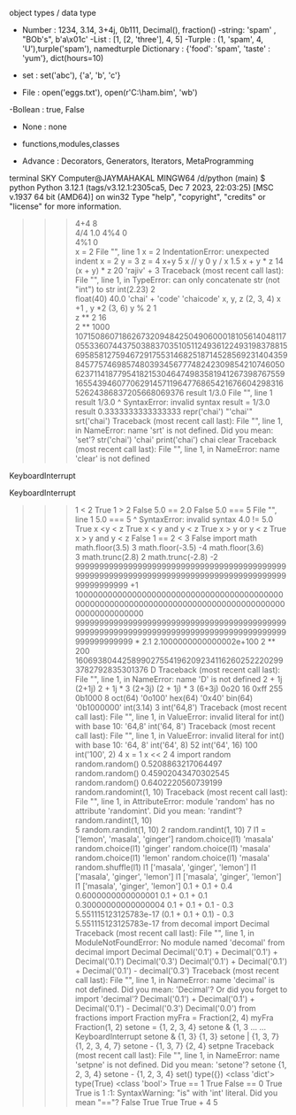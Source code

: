 object types / data type

- Number : 1234, 3.14, 3+4j, 0b111, Decimal(), fraction()
-string: 'spam' , "BOb's", b'a\x01c'
-List : [1, [2, 'three'], 4, 5]
-Turple : (1, 'spam', 4, 'U'),turple('spam'), namedturple
Dictionary : {'food': 'spam', 'taste' : 'yum'}, dict(hours=10)

- set : set('abc'), {'a', 'b', 'c'}

- File : open('eggs.txt'), open(r'C:\ham.bim', 'wb')

-Bollean : true, False
- None : none
- functions,modules,classes

- Advance : Decorators, Generators, Iterators, MetaProgramming



terminal
SKY Computer@JAYMAHAKAL MINGW64 /d/python (main)
$ python
Python 3.12.1 (tags/v3.12.1:2305ca5, Dec  7 2023, 22:03:25) [MSC v.1937 64 bit (AMD64)] on win32
Type "help", "copyright", "credits" or "license" for more information.
>>> 4+4
8   
>>> 4/4
1.0 
>>> 4%4
0   
>>> 4%1
0   
>>>  x = 2
  File "<stdin>", line 1
    x = 2
IndentationError: unexpected indent
>>> x = 2
>>> y = 3
>>> z = 4
>>> x+y
5
>>> x // y
0
>>> y / x
1.5
>>> x + y * z
14
>>> (x + y) * z
20
>>> 'rajiv' + 3
Traceback (most recent call last):
  File "<stdin>", line 1, in <module>
TypeError: can only concatenate str (not "int") to str
>>> int(2.23)
2   
>>> float(40)
40.0
>>> 'chai' + 'code'
'chaicode'
>>> x, y, z
(2, 3, 4)
>>> x +1 , y *2
(3, 6)
>>> y % 2
1   
>>> z ** 2
16  
>>> 2 ** 1000
10715086071862673209484250490600018105614048117055336074437503883703510511249361224931983788156958581275946729175531468251871452856923140435984577574698574803934567774824230985421074605062371141877954182153046474983581941267398767559165543946077062914571196477686542167660429831652624386837205668069376
>>> result 1/3.0
  File "<stdin>", line 1
    result 1/3.0
           ^
SyntaxError: invalid syntax
>>> result = 1/3.0
>>> result
0.3333333333333333
>>> repr('chai')
"'chai'"
>>> srt('chai')
Traceback (most recent call last):
  File "<stdin>", line 1, in <module>
NameError: name 'srt' is not defined. Did you mean: 'set'?
>>> str('chai')
'chai'
>>> print('chai')
chai
>>> clear
Traceback (most recent call last):
  File "<stdin>", line 1, in <module>
NameError: name 'clear' is not defined
>>>
KeyboardInterrupt
>>>
KeyboardInterrupt
>>>
>>> 1 < 2
True
>>> 1 > 2
False
>>> 5.0 == 2.0
False
>>> 5.0 === 5
  File "<stdin>", line 1
    5.0 === 5
          ^
SyntaxError: invalid syntax
>>> 4.0 != 5.0
True
>>> x <y < z
True
>>> x < y and y < z
True
>>> x > y or y < z
True
>>> x > y and y < z 
False
>>> 1 == 2 < 3
False
>>> import math
>>> math.floor(3.5)
3
>>> math.floor(-3.5) 
-4
>>> math.floor(3.6)  
3
>>> math.trunc(2.8) 
2
>>> math.trunc(-2.8) 
-2
>>> 999999999999999999999999999999999999999999999999999999999999999999999999999999999999999999999999999 +1
1000000000000000000000000000000000000000000000000000000000000000000000000000000000000000000000000000
>>> 9999999999999999999999999999999999999999999999999999999999999999999999999999999999999999999999999999 * 2.1
2.1000000000000002e+100
>>> 2 ** 200 
1606938044258990275541962092341162602522202993782792835301376
>>> D
Traceback (most recent call last):
  File "<stdin>", line 1, in <module>
NameError: name 'D' is not defined
>>> 2 + 1j
(2+1j)
>>> 2 + 1j * 3
(2+3j)
>>> (2 + 1j) * 3 
(6+3j)
>>> 0o20
16
>>> 0xff
255
>>> 0b1000
8
>>> oct(64)
'0o100'
>>> hex(64)
'0x40'
>>> bin(64)
'0b1000000'
>>> int(3.14)
3
>>> int('64,8') 
Traceback (most recent call last):
  File "<stdin>", line 1, in <module>
ValueError: invalid literal for int() with base 10: '64,8'
>>> int('64, 8') 
Traceback (most recent call last):
  File "<stdin>", line 1, in <module>
ValueError: invalid literal for int() with base 10: '64, 8'
>>> int('64', 8) 
52
>>> int('64', 16) 
100
>>> int('100', 2) 
4
>>> x = 1
>>> x << 2
4
>>> import random
>>> random.random()
0.5208863217064497
>>> random.random()
0.45902043470302545
>>> random.random()
0.6402220560739199
>>> random.randomint(1, 10) 
Traceback (most recent call last):
  File "<stdin>", line 1, in <module>
AttributeError: module 'random' has no attribute 'randomint'. Did you mean: 'randint'?
>>> random.randint(1, 10)   
5
>>> random.randint(1, 10)
2
>>> random.randint(1, 10)
7
>>> l1 = ['lemon', 'masala', 'ginger']
>>> random.choice(l1)
'masala'
>>> random.choice(l1)
'ginger'
>>> random.choice(l1)
'masala'
>>> random.choice(l1)
'lemon'
>>> random.choice(l1)
'masala'
>>> random.shuffle(l1)
>>> l1
['masala', 'ginger', 'lemon']
>>> l1
['masala', 'ginger', 'lemon']
>>> l1
['masala', 'ginger', 'lemon']
>>> l1
['masala', 'ginger', 'lemon']
>>> 0.1 + 0.1 + 0.4
0.6000000000000001
>>> 0.1 + 0.1 + 0.1
0.30000000000000004
>>> 0.1 + 0.1 + 0.1 - 0.3
5.551115123125783e-17
>>> (0.1 + 0.1 + 0.1) - 0.3 
5.551115123125783e-17
>>> from decomal import Decimal
Traceback (most recent call last):
  File "<stdin>", line 1, in <module>
ModuleNotFoundError: No module named 'decomal'
>>> from decimal import Decimal
>>> Decimal('0.1') + Decimal('0.1') + Decimal('0.1')
Decimal('0.3')
>>> Decimal('0.1') + Decimal('0.1') + Decimal('0.1') - decimal('0.3')
Traceback (most recent call last):
  File "<stdin>", line 1, in <module>
NameError: name 'decimal' is not defined. Did you mean: 'Decimal'? Or did you forget to import 'decimal'?
>>> Decimal('0.1') + Decimal('0.1') + Decimal('0.1') - Decimal('0.3') 
Decimal('0.0')
>>> from fractions import Fraction
>>> myFra = Fraction(2, 4)
>>> myFra
Fraction(1, 2)
>>> setone = {1, 2, 3, 4} 
>>> setone & {1, 3
... 
... 
KeyboardInterrupt
>>> setone & {1, 3}
{1, 3}
>>> setone | {1, 3, 7} 
{1, 2, 3, 4, 7}
>>> setone - {1, 3, 7} 
{2, 4}
>>> setpne
Traceback (most recent call last):
  File "<stdin>", line 1, in <module>
NameError: name 'setpne' is not defined. Did you mean: 'setone'?
>>> setone
{1, 2, 3, 4}
>>> setone - {1, 2, 3, 4}
set()
>>> type({})
<class 'dict'>
>>> type(True)
<class 'bool'>
>>> True == 1
True
>>> False == 0
True
>>> True is 1
<stdin>:1: SyntaxWarning: "is" with 'int' literal. Did you mean "=="?
False
>>> True
True
>>> True + 4
5
>>>